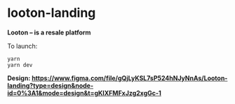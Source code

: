 # looton-landing
**Looton – is a resale platform**

To launch:
```
yarn
yarn dev
```
**Design: https://www.figma.com/file/gQjLyKSL7sP524hNJyNnAs/Looton-landing?type=design&node-id=0%3A1&mode=design&t=gKIXFMFxJzg2xgGc-1**
